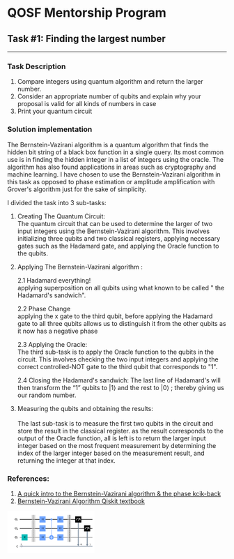 # QOSF Mentorship Program

## Task #1: Finding the largest number

---
### Task Description
1. Compare integers using quantum algorithm and return the larger number.
2. Consider an appropriate number of qubits and explain why your proposal is valid for all kinds of numbers in case 
3. Print your quantum circuit

### Solution implementation
The Bernstein-Vazirani algorithm is a quantum algorithm that finds the hidden bit string of a black box function in a single query. Its most common use is in finding the hidden integer in a list of integers using the oracle. The algorithm has also found applications in areas such as cryptography and machine learning.
I have chosen to use the Bernstein-Vazirani algorithm in this task as opposed to phase estimation or amplitude amplification with Grover's algorithm just for the sake of simplicity.

I divided the task into 3 sub-tasks:

1. Creating The Quantum Circuit: <br> The quantum circuit that can be used to determine the larger of two input integers using the Bernstein-Vazirani algorithm. This involves initializing three qubits and two classical registers, applying necessary gates such as the Hadamard gate, and applying the Oracle function to the qubits.

2. Applying The Bernstein-Vazirani algorithm : 

    2.1 Hadamard everything! <br>
    applying superposition on all qubits using what known to be called " the Hadamard's sandwich".

    2.2 Phase Change <br>
    applying the x gate to the third qubit, before applying the Hadamard gate to all three qubits allows us to distinguish it from the other qubits as it now has a negative phase

    2.3 Applying the Oracle: <br>
    The third sub-task is to apply the Oracle function to the qubits in the circuit. This involves checking the two input integers and applying the correct controlled-NOT gate to the third qubit that corresponds to "1".

    2.4 Closing the Hadamard's sandwich: The last line of Hadamard's will then transform the “1” qubits to |1⟩ and the rest to |0⟩ ; thereby giving us our random number.

3. Measuring the qubits and obtaining the results: <br>  
    The last sub-task is to measure the first two qubits in the circuit and store the result in the classical register.
    as the result corresponds to the output of the Oracle function, all is left is to return the larger input integer based on the most frequent measurement by determining the index of the larger integer based on the measurement result, and returning the integer at that index.

### References:
1. [A quick intro to the Bernstein-Vazirani algorithm & the phase kcik-back ](https://medium.com/nerd-for-tech/one-try-qc-explained-5b466c199616)
2. [Bernstein-Vazirani Algorithm Qiskit textbook](https://qiskit.org/textbook/ch-algorithms/bernstein-vazirani.html)


<img src="BVCircuit.png" alt="Bernstein-Vazirani Circuit" width="200"/>
